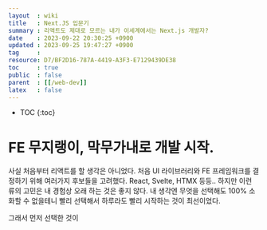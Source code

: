 ```yaml
---
layout  : wiki
title   : Next.JS 입문기 
summary : 리액트도 제대로 모르는 내가 이세계에서는 Next.js 개발자?
date    : 2023-09-22 20:30:25 +0900
updated : 2023-09-25 19:47:27 +0900
tag     : 
resource: D7/BF2D16-787A-4419-A3F3-E7129439DE38
toc     : true
public  : false 
parent  : [[/web-dev]] 
latex   : false
---
```

* TOC
{:toc}

# FE 무지랭이, 막무가내로 개발 시작.
사실 처음부터 리액트를 할 생각은 아니었다. 처음 UI 라이브러리와 FE 프레임워크를 결정하기 위해 여러가지 후보들을 고려했다. React, Svelte, HTMX 등등.. 하지만 이런 류의 고민은 내 경험상 오래 하는 것은 좋지 않다. 내 생각엔 무엇을 선택해도 100% 소화할 수 없을테니 빨리 선택해서 하루라도 빨리 시작하는 것이 최선이었다.

그래서 먼저 선택한 것이 
